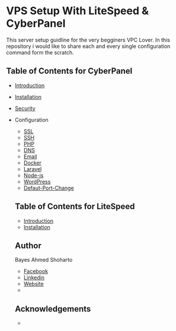# VPS Setup With LiteSpeed & CyberPanel

This server setup guidline for the very begginers VPC Lover. In this repository i would like to share each and every single configuration command form the scratch.

## Table of Contents for CyberPanel

- [Introduction](CyberPanel/Introduction.md)
- [Installation](CyberPanel/Installation.md)
- [Security](CyberPanel/Security.md)
- Configuration
  - [SSL](CyberPanel/Configuration/SSL.md)
  - [SSH](CyberPanel/Configuration/SSH.md)
  - [PHP](CyberPanel/Configuration/PHP.md)
  - [DNS](CyberPanel/Configuration/DNS.md)
  - [Email](CyberPanel/Configuration/Email.md)
  - [Docker](CyberPanel/Configuration/Docker.md)
  - [Laravel](CyberPanel/Configuration/Laravel.md)
  - [Node-js](CyberPanel/Configuration/Node-js.md)
  - [WordPress](CyberPanel/Configuration/WordPress.md)
  - [Defaut-Port-Change](CyberPanel/Configuration/Defaut-Port-Change.md)


  ## Table of Contents for LiteSpeed

  - [Introduction](LiteSpeed/Introduction.md)
  - [Installation](LiteSpeed/Installation.md)

  ## Author

  Bayes Ahmed Shoharto
    - [Facebook](https://www.facebook.com/shoharto)
    - [Linkedin](https://www.linkedin.com/in/shoharto/)
    - [Website](https://www.shoharto.com/)
    - []()


  ## Acknowledgements

  - []()


